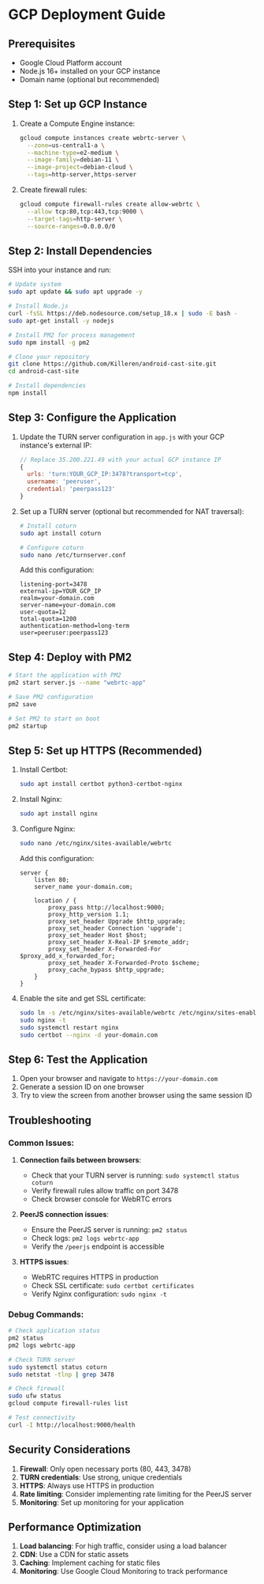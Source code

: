 # GCP Deployment Guide

## Prerequisites
- Google Cloud Platform account
- Node.js 16+ installed on your GCP instance
- Domain name (optional but recommended)

## Step 1: Set up GCP Instance

1. Create a Compute Engine instance:
   ```bash
   gcloud compute instances create webrtc-server \
     --zone=us-central1-a \
     --machine-type=e2-medium \
     --image-family=debian-11 \
     --image-project=debian-cloud \
     --tags=http-server,https-server
   ```

2. Create firewall rules:
   ```bash
   gcloud compute firewall-rules create allow-webrtc \
     --allow tcp:80,tcp:443,tcp:9000 \
     --target-tags=http-server \
     --source-ranges=0.0.0.0/0
   ```

## Step 2: Install Dependencies

SSH into your instance and run:

```bash
# Update system
sudo apt update && sudo apt upgrade -y

# Install Node.js
curl -fsSL https://deb.nodesource.com/setup_18.x | sudo -E bash -
sudo apt-get install -y nodejs

# Install PM2 for process management
sudo npm install -g pm2

# Clone your repository
git clone https://github.com/Killeren/android-cast-site.git
cd android-cast-site

# Install dependencies
npm install
```

## Step 3: Configure the Application

1. Update the TURN server configuration in `app.js` with your GCP instance's external IP:
   ```javascript
   // Replace 35.200.221.49 with your actual GCP instance IP
   {
     urls: 'turn:YOUR_GCP_IP:3478?transport=tcp',
     username: 'peeruser',
     credential: 'peerpass123'
   }
   ```

2. Set up a TURN server (optional but recommended for NAT traversal):
   ```bash
   # Install coturn
   sudo apt install coturn

   # Configure coturn
   sudo nano /etc/turnserver.conf
   ```

   Add this configuration:
   ```
   listening-port=3478
   external-ip=YOUR_GCP_IP
   realm=your-domain.com
   server-name=your-domain.com
   user-quota=12
   total-quota=1200
   authentication-method=long-term
   user=peeruser:peerpass123
   ```

## Step 4: Deploy with PM2

```bash
# Start the application with PM2
pm2 start server.js --name "webrtc-app"

# Save PM2 configuration
pm2 save

# Set PM2 to start on boot
pm2 startup
```

## Step 5: Set up HTTPS (Recommended)

1. Install Certbot:
   ```bash
   sudo apt install certbot python3-certbot-nginx
   ```

2. Install Nginx:
   ```bash
   sudo apt install nginx
   ```

3. Configure Nginx:
   ```bash
   sudo nano /etc/nginx/sites-available/webrtc
   ```

   Add this configuration:
   ```nginx
   server {
       listen 80;
       server_name your-domain.com;
       
       location / {
           proxy_pass http://localhost:9000;
           proxy_http_version 1.1;
           proxy_set_header Upgrade $http_upgrade;
           proxy_set_header Connection 'upgrade';
           proxy_set_header Host $host;
           proxy_set_header X-Real-IP $remote_addr;
           proxy_set_header X-Forwarded-For $proxy_add_x_forwarded_for;
           proxy_set_header X-Forwarded-Proto $scheme;
           proxy_cache_bypass $http_upgrade;
       }
   }
   ```

4. Enable the site and get SSL certificate:
   ```bash
   sudo ln -s /etc/nginx/sites-available/webrtc /etc/nginx/sites-enabled/
   sudo nginx -t
   sudo systemctl restart nginx
   sudo certbot --nginx -d your-domain.com
   ```

## Step 6: Test the Application

1. Open your browser and navigate to `https://your-domain.com`
2. Generate a session ID on one browser
3. Try to view the screen from another browser using the same session ID

## Troubleshooting

### Common Issues:

1. **Connection fails between browsers**:
   - Check that your TURN server is running: `sudo systemctl status coturn`
   - Verify firewall rules allow traffic on port 3478
   - Check browser console for WebRTC errors

2. **PeerJS connection issues**:
   - Ensure the PeerJS server is running: `pm2 status`
   - Check logs: `pm2 logs webrtc-app`
   - Verify the `/peerjs` endpoint is accessible

3. **HTTPS issues**:
   - WebRTC requires HTTPS in production
   - Check SSL certificate: `sudo certbot certificates`
   - Verify Nginx configuration: `sudo nginx -t`

### Debug Commands:

```bash
# Check application status
pm2 status
pm2 logs webrtc-app

# Check TURN server
sudo systemctl status coturn
sudo netstat -tlnp | grep 3478

# Check firewall
sudo ufw status
gcloud compute firewall-rules list

# Test connectivity
curl -I http://localhost:9000/health
```

## Security Considerations

1. **Firewall**: Only open necessary ports (80, 443, 3478)
2. **TURN credentials**: Use strong, unique credentials
3. **HTTPS**: Always use HTTPS in production
4. **Rate limiting**: Consider implementing rate limiting for the PeerJS server
5. **Monitoring**: Set up monitoring for your application

## Performance Optimization

1. **Load balancing**: For high traffic, consider using a load balancer
2. **CDN**: Use a CDN for static assets
3. **Caching**: Implement caching for static files
4. **Monitoring**: Use Google Cloud Monitoring to track performance 